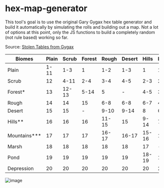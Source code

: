 # hex-map-generator

This tool's goal is to use the original Gary Gygax hex table generator and build it automatically by simulating the rolls and building out a map.  Not a lot of options at this point, only the JS functions to build a completely random (not rule based) working so far.


Source:
[Stolen Tables from Gygax](https://www.reddit.com/r/DnDBehindTheScreen/comments/4zqe25/stolen_tables_from_gygax/)


| Biomes       | Plain | Scrub | Forest | Rough | Desert | Hills | Mountains | Marsh |
|--------------|-------|-------|--------|-------|--------|-------|-----------|-------|
| Plain        | 1-11  | 1-3   | 1      | 1-2   | 1-3    | 1     | 1         | 1-2   |
| Scrub        | 12    | 4-11  | 2-4    | 3-4   | 4-5    | 2-3   | 2         | 3-4   |
| Forest*      | 13    | 12-13 | 5-14   | 5     | -      | 4-5   | 3         | 5-6   |
| Rough        | 14    | 14    | 15     | 6-8   | 6-8    | 6-7   | 4-5       | 7     |
| Desert       | 15    | 15    | -      | 9-10  | 9-14   | 8     | 6         | -     |
| Hills**      | 16    | 16    | 16     | 11-15 | 15     | 9-14  | 7-10      | 8     |
| Mountains*** | 17    | 17    | 17     | 16-17 | 16-17  | 15-16 | 11-18     |       |
| Marsh        | 18    | 18    | 18     | 18    | 18     | 17    | -         | 9-15  |
| Pond         | 19    | 19    | 19     | 19    | 19     | 18-19 | 19        | 16-19 |
| Depression   | 20    | 20    | 20     | 20    | 20     | 20    | 20        | 20    |


![image](https://i.imgur.com/YDnmEzb.png)
